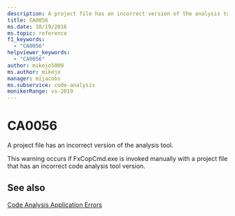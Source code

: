 ```yaml
---
description: A project file has an incorrect version of the analysis tool.
title: CA0056
ms.date: 10/19/2016
ms.topic: reference
f1_keywords:
  - "CA0056"
helpviewer_keywords:
  - "CA0056"
author: mikejo5000
ms.author: mikejo
manager: mijacobs
ms.subservice: code-analysis
monikerRange: vs-2019
---
```


# CA0056

A project file has an incorrect version of the analysis tool.

This warning occurs if FxCopCmd.exe is invoked manually with a project file that has an incorrect code analysis tool version.

## See also

[Code Analysis Application Errors](../code-quality/code-analysis-application-errors.md)
